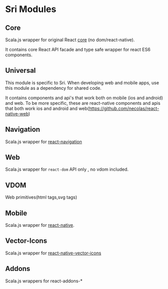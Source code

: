 # Sri Modules

## Core

Scala.js wrapper for original React [core](https://github.com/facebook/react) (no dom/react-native).

It contains core React API facade and type safe wrapper for react ES6 components. 


## Universal

This module is specific to Sri. When developing web and mobile apps, use this module as a dependency for shared code.
     
It contains components and api's that work both on mobile (ios and android) and web. To be more specific, these are react-native components and apis that both work ios and android and web(https://github.com/necolas/react-native-web)


## Navigation

Scala.js wrapper for [react-navigation](https://reactnavigation.org/)
     
    
## Web 
     
Scala.js wrapper for `react-dom` API only , no vdom included.


## VDOM

Web primitives(html tags,svg tags)

## Mobile

Scala.js wrapper for [react-native](https://facebook.github.io/react-native/).

## Vector-Icons

Scala.js wrapper for [react-native-vector-icons](https://github.com/oblador/react-native-vector-icons)

## Addons

Scala.js wrappers for react-addons-*

